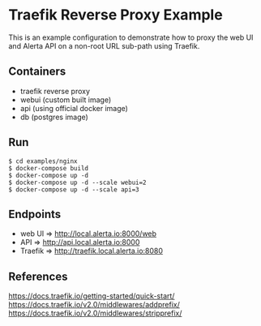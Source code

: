 # Traefik Reverse Proxy Example

This is an example configuration to demonstrate how to proxy
the web UI and Alerta API on a non-root URL sub-path using Traefik.

## Containers

- traefik reverse proxy
- webui (custom built image)
- api (using official docker image)
- db (postgres image)

## Run

    $ cd examples/nginx
    $ docker-compose build
    $ docker-compose up -d
    $ docker-compose up -d --scale webui=2
    $ docker-compose up -d --scale api=3

## Endpoints

- web UI => <http://local.alerta.io:8000/web>
- API    => <http://api.local.alerta.io:8000>
- Traefik => <http://traefik.local.alerta.io:8080>

## References

<https://docs.traefik.io/getting-started/quick-start/>
<https://docs.traefik.io/v2.0/middlewares/addprefix/>
<https://docs.traefik.io/v2.0/middlewares/stripprefix/>


